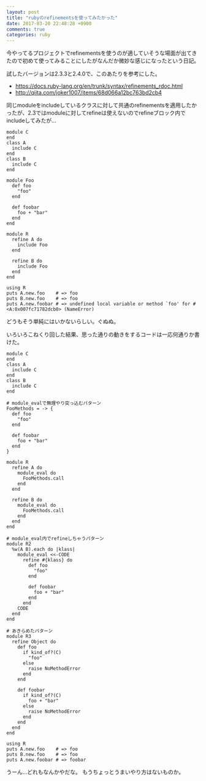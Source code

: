 ```yaml
---
layout: post
title: "rubyのrefinementsを使ってみたかった"
date: 2017-03-20 22:48:28 +0900
comments: true
categories: ruby
---
```

今やってるプロジェクトでrefinementsを使うのが適していそうな場面が出てきたので初めて使ってみることにしたがなんだか微妙な感じになったという日記。

試したバージョンは2.3.3と2.4.0で、このあたりを参考にした。

* https://docs.ruby-lang.org/en/trunk/syntax/refinements_rdoc.html
* http://qiita.com/joker1007/items/68d066a12bc763bd2cb4

同じmoduleをincludeしているクラスに対して共通のrefinementsを適用したかったが、2.3ではmoduleに対してrefineは使えないのでrefineブロック内でincludeしてみたが…

```
module C
end
class A
  include C
end
class B
  include C
end

module Foo
  def foo
    "foo"
  end

  def foobar
    foo + "bar"
  end
end

module R
  refine A do
    include Foo
  end

  refine B do
    include Foo
  end
end

using R
puts A.new.foo    # => foo
puts B.new.foo    # => foo
puts A.new.foobar # => undefined local variable or method `foo' for #<A:0x007fc71782dcb0> (NameError)
```

どうもそう単純にはいかないらしい。ぐぬぬ。

いろいろこねくり回した結果、思った通りの動きをするコードは一応何通りか書けた。

```
module C
end
class A
  include C
end
class B
  include C
end

# module_evalで無理やり突っ込むパターン
FooMethods = -> {
  def foo
    "foo"
  end

  def foobar
    foo + "bar"
  end
}

module R
  refine A do
    module_eval do
      FooMethods.call
    end
  end

  refine B do
    module_eval do
      FooMethods.call
    end
  end
end

# module_eval内でrefineしちゃうパターン
module R2
  %w(A B).each do |klass|
    module_eval <<-CODE
      refine #{klass} do
        def foo
          "foo"
        end

        def foobar
          foo + "bar"
        end
      end
    CODE
  end
end

# あきらめたパターン
module R3
  refine Object do
    def foo
      if kind_of?(C)
        "foo"
      else
        raise NoMethodError
      end
    end

    def foobar
      if kind_of?(C)
        foo + "bar"
      else
        raise NoMethodError
      end
    end
  end
end

using R
puts A.new.foo    # => foo
puts B.new.foo    # => foo
puts A.new.foobar # => foobar
```

うーん…どれもなんかやだな。
もうちょっとうまいやり方はないものか。
